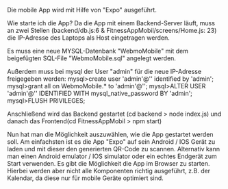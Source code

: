 Die mobile App wird mit Hilfe von "Expo" ausgeführt.

Wie starte ich die App?
Da die App mit einem Backend-Server läuft, muss an zwei Stellen (backend/db.js:6 & FitnessAppMobil/screens/Home.js: 23) die IP-Adresse des Laptops als Host eingetragen werden.

Es muss eine neue MYSQL-Datenbank "WebmoMobile" mit dem beigefügten SQL-File "WebmoMobile.sql" angelegt werden.

Außerdem muss bei mysql der User "admin" für die neue IP-Adresse freigegeben werden:
mysql>create user 'admin'@'<individuelle IP-Adresse>' identified by 'admin';
mysql>grant all on WebmoMobile.\* to 'admin'@'<individuelle IP-Adresse>';
mysql>ALTER USER 'admin'@'<individuelle IP-Adresse>' IDENTIFIED WITH mysql_native_password BY 'admin';
mysql>FLUSH PRIVILEGES;

Anschließend wird das Backend gestartet (cd backend > node index.js) und danach das Frontend(cd FitnessAppMobil > npm start)

Nun hat man die Möglichkeit auszuwählen, wie die App gestartet werden soll. Am einfachsten ist es die App "Expo" auf sein Android / IOS Gerät zu laden und mit dieser den generierten QR-Code zu scannen. Alternativ kann man einen Android emulator / IOS simulator oder ein echtes Endgerät zum Start verwenden. Es gibt die Möglichkeit die App im Browser zu starten. Hierbei werden aber nicht alle Komponenten richtig ausgeführt, z.B. der Kalendar, da diese nur für mobile Geräte optimiert sind.
